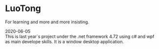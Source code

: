 # LuoTong
For learning and more and more insisting.

2020-06-05  
This is last year`s project under the .net framework 4.72 using c# and wpf as main develope skills.
It is a window desktop application.
